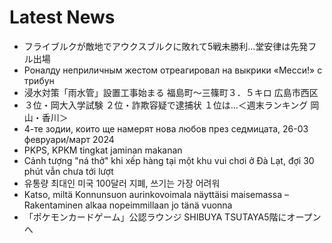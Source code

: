 # Latest News
-  フライブルクが敵地でアウクスブルクに敗れて5戦未勝利…堂安律は先発フル出場
-  Роналду неприличным жестом отреагировал на выкрики «Месси!» с трибун
-  浸水対策「雨水管」設置工事始まる 福島町～三篠町３．５キロ 広島市西区
-  ３位・岡大入学試験 ２位・詐欺容疑で逮捕状 １位は…＜週末ランキング 岡山・香川＞
-  4-те зодии, които ще намерят нова любов през седмицата, 26-03 февруари/март 2024
-  PKPS, KPKM tingkat jaminan makanan
-  Cảnh tượng "ná thở" khi xếp hàng tại một khu vui chơi ở Đà Lạt, đợi 30 phút vẫn chưa tới lượt
-  유통량 최대인 미국 100달러 지폐, 쓰기는 가장 어려워
-  Katso, miltä Konnunsuon aurinkovoimala näyttäisi maisemassa – Rakentaminen alkaa nopeimmillaan jo tänä vuonna
-  「ポケモンカードゲーム」公認ラウンジ SHIBUYA TSUTAYA5階にオープンへ
